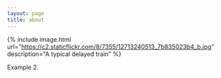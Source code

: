 ```yaml
---
layout: page
title: about
---
```


{% include image.html url="https://c2.staticflickr.com/8/7355/12713240513_7b835023b4_b.jpg" description="A typical delayed train" %}

Example 2.
